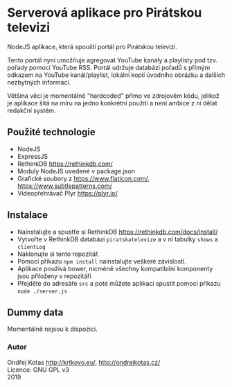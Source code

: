 Serverová aplikace pro Pirátskou televizi
=========================================
NodeJS aplikace, která spouští portál pro Pirátskou televizi.

Tento portál nyní umožňuje agregovat YouTube kanály a playlisty pod tzv. pořady pomocí YouTube RSS.
Portál udržuje databázi pořadů s přímým odkazem na YouTube kanál/playlist, lokální kopií úvodního obrázku a dalších nezbytných informací.

Většina věcí je momentálně "hardcoded" přímo ve zdrojovém kódu, jelikož je aplikace šitá na míru na jedno konkrétní použití a není ambice z ní dělat redakční systém.

## Použité technologie
- NodeJS
- ExpressJS
- RethinkDB https://rethinkdb.com/
- Moduly NodeJS uvedené v package.json
- Grafické soubory z https://www.flaticon.com/, https://www.subtlepatterns.com/
- Videopřehrávač Plyr https://plyr.io/

## Instalace
- Nainstalujte a spustťe si RethinkDB https://rethinkdb.com/docs/install/
- Vytvořte v RethinkDB databázi `piratskatelevize` a v ní tabulky `shows` a `clientLog`
- Naklonujte si tento repozitář.
- Pomocí příkazu `npm install` nainstalujte veškeré závislosti.
- Aplikace používá bower, nicméně všechny kompatibilní komponenty jsou přiloženy v repozitáři
- Přejděte do adresáře `src` a poté můžete aplikaci spustit pomocí příkazu `node ./server.js`

## Dummy data
Momentálně nejsou k dispozici.

### Autor
Ondřej Kotas http://krtkovo.eu/, http://ondrejkotas.cz/      
Licence: GNU GPL v3    
2019

